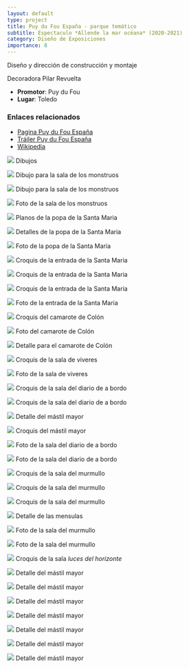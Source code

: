 ```yaml
---
layout: default
type: project
title: Puy du Fou España - parque temático
subtitle: Espectaculo *Allende la mar océana* (2020-2021)
category: Diseño de Exposiciones
importance: 8
---
```


Diseño y dirección de construcción y montaje

Decoradora Pilar Revuelta

- **Promotor**: Puy du Fou
- **Lugar**: Toledo

### Enlaces relacionados

- [Pagina Puy du Fou España](https://www.puydufou.com/espana/es)
- [Tráiler Puy du Fou España](https://www.youtube.com/watch?v=ach8HOQMtEM)
- [Wikipedia](https://es.wikipedia.org/wiki/Puy_du_Fou_Espa%C3%B1a)




![](01.jpg)
Dibujos

![](02.jpg)
Dibujo para la sala de los monstruos

![](03.jpg)
Dibujo para la sala de los monstruos

![](04.jpg)
Foto de la sala de los monstruos

![](05.jpg)
Planos de la popa de la Santa Maria

![](06.jpg)
Detalles de la popa de la Santa Maria

![](07.jpg)
Foto de la popa de la Santa Maria

![](08.jpg)
Croquis de la entrada de la Santa Maria

![](09.jpg)
Croquis de la entrada de la Santa Maria

![](10.jpg)
Croquis de la entrada de la Santa Maria

![](11.jpg)
Foto de la entrada de la Santa Maria

![](12.jpg)
Croquis del camarote de Colón

![](13.jpg)
Foto del camarote de Colón

![](14.jpg)
Detalle para el camarote de Colón

![](15.jpg)
Croquis de la sala de viveres

![](16.jpg)
Foto de la sala de viveres

![](17.jpg)
Croquis de la sala del diario de a bordo

![](18.jpg)
Croquis de la sala del diario de a bordo

![](19.jpg)
Detalle del mástil mayor

![](20.jpg)
Croquis del mástil mayor

![](21.jpg)
Foto de la sala del diario de a bordo

![](22.jpg)
Foto de la sala del diario de a bordo

![](23.jpg)
Croquis de la sala del murmullo

![](24.jpg)
Croquis de la sala del murmullo

![](25.jpg)
Croquis de la sala del murmullo

![](26.jpg)
Detalle de las mensulas

![](27.jpg)
Foto de la sala del murmullo

![](28.jpg)
Foto de la sala del murmullo

![](29.jpg)
Croquis de la sala *luces del horizonte*

![](30.jpg)
Detalle del mástil mayor

![](31.jpg)
Detalle del mástil mayor

![](32.jpg)
Detalle del mástil mayor

![](33.jpg)
Detalle del mástil mayor

![](34.jpg)
Detalle del mástil mayor

![](35.jpg)
Detalle del mástil mayor

![](36.jpg)
Detalle del mástil mayor
